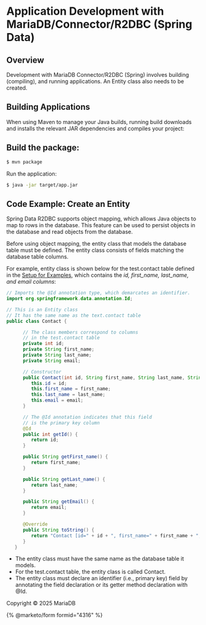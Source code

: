 # Application Development with MariaDB/Connector/R2DBC (Spring Data)

## Overview

Development with MariaDB Connector/R2DBC (Spring) involves building (compiling), and running applications. An Entity class also needs to be created.

## Building Applications

When using Maven to manage your Java builds, running build downloads and installs the relevant JAR dependencies and compiles your project:

## Build the package:

```bash
$ mvn package
```

Run the application:

```bash
$ java -jar target/app.jar
```

## Code Example: Create an Entity

Spring Data R2DBC supports object mapping, which allows Java objects to map to rows in the database. This feature can be used to persist objects in the database and read objects from the database.

Before using object mapping, the entity class that models the database table must be defined. The entity class consists of fields matching the database table columns.

For example, entity class is shown below for the test.contact table defined in the [Setup for Examples](setup-for-connector-r2dbc-examples-spring-data.md), which contains the _id, first\_name, last\_name, and email columns_:

```java
// Imports the @Id annotation type, which demarcates an identifier.
import org.springframework.data.annotation.Id;

// This is an Entity class
// It has the same name as the text.contact table
public class Contact {

      // The class members correspond to columns
      // in the test.contact table
      private int id;
      private String first_name;
      private String last_name;
      private String email;

      // Constructor
      public Contact(int id, String first_name, String last_name, String email) {
         this.id = id;
         this.first_name = first_name;
         this.last_name = last_name;
         this.email = email;
      }

      // The @Id annotation indicates that this field
      // is the primary key column
      @Id
      public int getId() {
         return id;
      }

      public String getFirst_name() {
         return first_name;
      }

      public String getLast_name() {
         return last_name;
      }

      public String getEmail() {
         return email;
      }

      @Override
      public String toString() {
         return "Contact [id=" + id + ", first_name=" + first_name + ", last_name=" + last_name + ", email=" + email + "]";
      }
   }
```

* The entity class must have the same name as the database table it models.
* For the test.contact table, the entity class is called Contact.
* The entity class must declare an identifier (i.e., primary key) field by annotating the field declaration or its getter method declaration with @Id.

Copyright © 2025 MariaDB


{% @marketo/form formid="4316" %}
